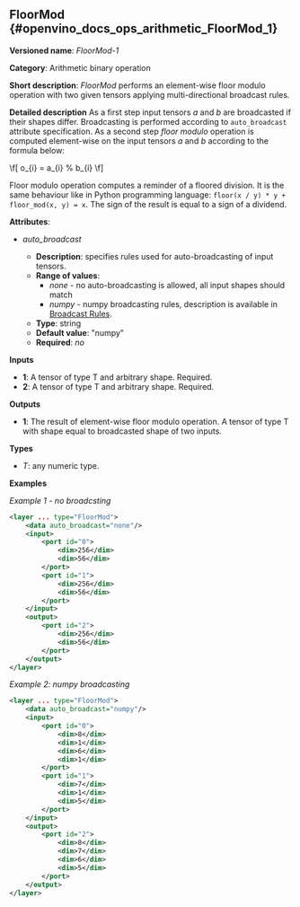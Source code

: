 ## FloorMod <a name="FloorMod"></a> {#openvino_docs_ops_arithmetic_FloorMod_1}

**Versioned name**: *FloorMod-1*

**Category**: Arithmetic binary operation

**Short description**: *FloorMod* performs an element-wise floor modulo operation with two given tensors applying multi-directional broadcast rules. 

**Detailed description**
As a first step input tensors *a* and *b* are broadcasted if their shapes differ. Broadcasting is performed according to `auto_broadcast` attribute specification. As a second step *floor modulo* operation is computed element-wise on the input tensors *a* and *b* according to the formula below:

\f[
o_{i} = a_{i} % b_{i}
\f] 

Floor modulo operation computes a reminder of a floored division. It is the same behaviour like in Python programming language: `floor(x / y) * y + floor_mod(x, y) = x`. The sign of the result is equal to a sign of a dividend.

**Attributes**:

* *auto_broadcast*

  * **Description**: specifies rules used for auto-broadcasting of input tensors.
  * **Range of values**:
    * *none* - no auto-broadcasting is allowed, all input shapes should match
    * *numpy* - numpy broadcasting rules, description is available in [Broadcast Rules](../broadcast_rules.md)</a>.
  * **Type**: string
  * **Default value**: "numpy"
  * **Required**: *no*

**Inputs**

* **1**: A tensor of type T and arbitrary shape. Required.
* **2**: A tensor of type T and arbitrary shape. Required.

**Outputs**

* **1**: The result of element-wise floor modulo operation. A tensor of type T with shape equal to broadcasted shape of two inputs.

**Types**

* *T*: any numeric type.

**Examples**

*Example 1 - no broadcsting*

```xml
<layer ... type="FloorMod">
    <data auto_broadcast="none"/>
    <input>
        <port id="0">
            <dim>256</dim>
            <dim>56</dim>
        </port>
        <port id="1">
            <dim>256</dim>
            <dim>56</dim>
        </port>
    </input>
    <output>
        <port id="2">
            <dim>256</dim>
            <dim>56</dim>
        </port>
    </output>
</layer>
```

*Example 2: numpy broadcasting*
```xml
<layer ... type="FloorMod">
    <data auto_broadcast="numpy"/>
    <input>
        <port id="0">
            <dim>8</dim>
            <dim>1</dim>
            <dim>6</dim>
            <dim>1</dim>
        </port>
        <port id="1">
            <dim>7</dim>
            <dim>1</dim>
            <dim>5</dim>
        </port>
    </input>
    <output>
        <port id="2">
            <dim>8</dim>
            <dim>7</dim>
            <dim>6</dim>
            <dim>5</dim>
        </port>
    </output>
</layer>
```
